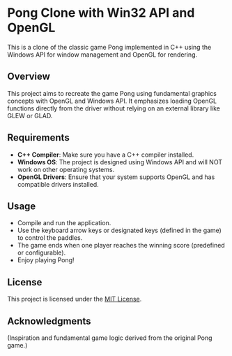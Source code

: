 # Pong Clone with Win32 API and OpenGL

This is a clone of the classic game Pong implemented in C++ using the Windows API for window management and OpenGL for rendering.

## Overview

This project aims to recreate the game Pong using fundamental graphics concepts with OpenGL and Windows API. It emphasizes loading OpenGL functions directly from the driver without relying on an external library like GLEW or GLAD.

## Requirements

- **C++ Compiler**: Make sure you have a C++ compiler installed.
- **Windows OS**: The project is designed using Windows API and will NOT work on other operating systems.
- **OpenGL Drivers**: Ensure that your system supports OpenGL and has compatible drivers installed.

## Usage

- Compile and run the application.
- Use the keyboard arrow keys or designated keys (defined in the game) to control the paddles.
- The game ends when one player reaches the winning score (predefined or configurable).
- Enjoy playing Pong!

## License

This project is licensed under the [MIT License](LICENSE.md).

## Acknowledgments

(Inspiration and fundamental game logic derived from the original Pong game.)
